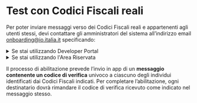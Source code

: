# Test con Codici Fiscali reali

Per poter inviare messaggi verso dei Codici Fiscali reali e appartenenti agli utenti stessi, devi contattare gli amministratori del sistema all’indirizzo email [onboarding@io.italia.it](mailto:onboarding@io.italia.it) specificando:

<details>

<summary>Se stai utilizzando Developer Portal</summary>

* email dell’utente iscritto al developer portal
* id servizio (o sottoscrizione)
* codici fiscali da abilitare alla ricezione di push notification e messaggi all'interno dell'App IO

</details>

<details>

<summary>Se stai utilizzando l'Area Riservata</summary>

* Codice Fiscale dell’utente dell’Area Riservata
* id servizio (o sottoscrizione)
* codici fiscali da abilitare alla ricezione di push notification e messaggi all'interno dell'App IO

</details>

Il processo di abilitazione prevede l’invio in app di un **messaggio contenente un codice di verifica** univoco a ciascuno degli individui identificati dai Codici Fiscali indicati. Per completare l’abilitazione, ogni destinatario dovrà rimandare il codice di verifica ricevuto come indicato nel messaggio stesso.
